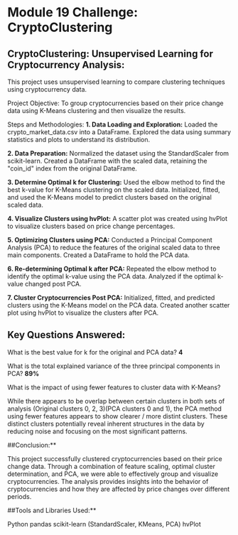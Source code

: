 # Module 19 Challenge: CryptoClustering

## CryptoClustering: Unsupervised Learning for Cryptocurrency Analysis:
This project uses unsupervised learning to compare clustering techniques using cryptocurrency data.

Project Objective:
To group cryptocurrencies based on their price change data using K-Means clustering and then visualize the results.

Steps and Methodologies:
**1. Data Loading and Exploration:**
Loaded the crypto_market_data.csv into a DataFrame.
Explored the data using summary statistics and plots to understand its distribution.

**2. Data Preparation:**
Normalized the dataset using the StandardScaler from scikit-learn.
Created a DataFrame with the scaled data, retaining the "coin_id" index from the original DataFrame.

**3. Determine Optimal k for Clustering:**
Used the elbow method to find the best k-value for K-Means clustering on the scaled data.
Initialized, fitted, and used the K-Means model to predict clusters based on the original scaled data.

**4. Visualize Clusters using hvPlot:**
A scatter plot was created using hvPlot to visualize clusters based on price change percentages.

**5. Optimizing Clusters using PCA:**
Conducted a Principal Component Analysis (PCA) to reduce the features of the original scaled data to three main components.
Created a DataFrame to hold the PCA data.

**6. Re-determining Optimal k after PCA:**
Repeated the elbow method to identify the optimal k-value using the PCA data.
Analyzed if the optimal k-value changed post PCA.

**7. Cluster Cryptocurrencies Post PCA:**
Initialized, fitted, and predicted clusters using the K-Means model on the PCA data.
Created another scatter plot using hvPlot to visualize the clusters after PCA.


## Key Questions Answered:
What is the best value for k for the original and PCA data? **4**

What is the total explained variance of the three principal components in PCA? **89%**

What is the impact of using fewer features to cluster data with K-Means? 

While there appears to be overlap between certain clusters in both sets of analysis (Original clusters 0, 2, 3)(PCA clusters 0 and 1), the PCA method using fewer features appears to show clearer / more distint clusters. These distinct clusters potentially reveal inherent structures in the data by reducing noise and focusing on the most significant patterns. 


##Conclusion:**

This project successfully clustered cryptocurrencies based on their price change data. Through a combination of feature scaling, optimal cluster determination, and PCA, we were able to effectively group and visualize cryptocurrencies. The analysis provides insights into the behavior of cryptocurrencies and how they are affected by price changes over different periods.

##Tools and Libraries Used:**

Python
pandas
scikit-learn (StandardScaler, KMeans, PCA)
hvPlot

